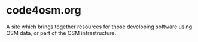 code4osm.org
============

A site which brings together resources for those developing software using OSM data, or part of the OSM infrastructure.
